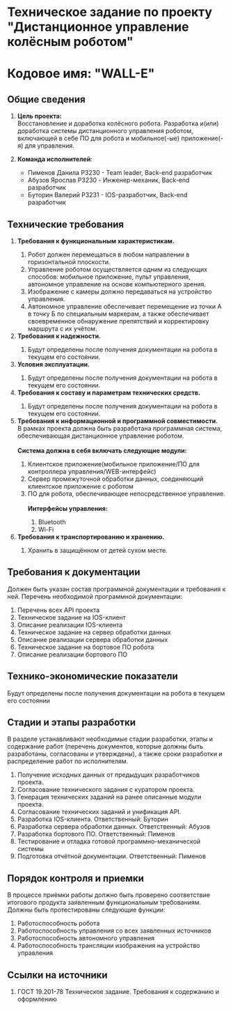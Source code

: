 # Техническое задание по проекту "Дистанционное управление колёсным роботом"
# Кодовое имя: "WALL-E"


## Общие сведения

1. **Цель проекта:**  
    Восстановление и доработка колёсного робота. Разработка и(или) доработка системы дистанционного управления роботом, включающей в себе ПО для робота и мобильное(-ые) приложение(-я) для управления.  

2. **Команда исполнителей**:  
    * Пименов Данила P3230 - Team leader, Back-end разработчик  
    * Абузов Ярослав P3230 - Инженер-механик, Back-end разработчик  
    * Буторин Валерий P3231 - IOS-разработчик, Back-end разработчик

## Технические требования

<ol type="1">
    <li><b>Требования к функциональным характеристикам.</b></li>
    <ol type="1">
        <li>Робот должен перемещаться в любом направлении в горизонтальной плоскости.</li>
        <li>Управление роботом осуществляется одним из следующих способов: мобильное приложение, пульт управления, автономное управление на основе компьютерного зрения.</li>
        <li>Изображение с камеры должно передаваться на устройство управления.</li>
        <li>Автономное управление обеспечивает перемещение из точки А в точку Б по специальным маркерам, а также обеспечивает своевременное обнаружение препятствий и корректировку маршрута с их учётом.</li>
    </ol>
    <li><b>Требования к надежности.</b></li>
    <ol>
        <li>Будут определены после получения документации на робота в текущем его состоянии. </li>
    </ol>    
    <li><b>Условия эксплуатации.</b></li>
    <ol>
        <li>Будут определены после получения документации на робота в текущем его состоянии. </li>
    </ol> 
    <li><b>Требования к составу и параметрам технических средств.</b></li>
    <ol>
        <li>Будут определены после получения документации на робота в текущем его состоянии. </li>
    </ol> 
    <li><b>Требования к информационной и программной совместимости.</b></li>
    В рамках проекта должна быть разработана программная система, обеспечивающая дистанционное управление роботом.</br></br>  
    <b>Система должна в себя включать следующие модули:</b>
    <ol type="1">
        <li>Клиентское приложение(мобильное приложение/ПО для контроллера управления/WEB-интерфейс)</li>
        <li>Сервер промежуточной обработки данных, соединяющий клиентское приложение с роботом</li>
        <li>ПО для робота, обеспечивающее непосредственное управление.</li>
        </br>
        <b>Интерфейсы управления:</b>
        <ol type="1">
            <li>Bluetooth</li>
            <li>Wi-Fi</li>
        </ol>
    </ol>
    <li><b>Требования к транспортированию и хранению.</b></li>
    <ol type="1">
        <li>Хранить в защищённом от детей сухом месте.</li>
    </ol>
</ol>    

## Требования к документации

Должен быть указан состав программной документации и требования к ней.
  Перечень необходимой программной документации:
  1. Перечень всех API проекта
  2. Техническое задание на IOS-клиент
  3. Описание реализации IOS-клиента
  4. Техническое задание на сервер обработки данных
  5. Описание реализации сервера обработки данных
  6. Техническое задание на бортовое ПО робота
  7. Описание реализации бортового ПО

## Технико-экономические показатели

Будут определены после получения документации на робота в текущем его состоянии


## Cтадии и этапы разработки

В разделе устанавливают необходимые стадии разработки, этапы и содержание работ (перечень документов, которые должны быть разработаны, согласованы и утверждены), а также сроки разработки и распределение работ по исполнителям.
1. Получение исходных данных от предыдущих разработчиков проекта.
2. Согласование технического задания с куратором проекта.
3. Генерация технических заданий на ранее описанные модули проекта.
4. Согласование технических заданий и унификация API.
5. Разработка IOS-клиента. Ответственный: Буторин  
6. Разработка сервера обработки данных. Ответственный: Абузов  
7. Разработка бортового ПО. Ответственный: Пименов
9. Тестирование и отладка готовой программно-механической системы
10. Подготовка отчётной документации. Ответственный: Пименов

## Порядок контроля и приемки
В процессе приёмки работы должно быть проверено соответствие итогового продукта заявленным функциональным требованиям.  
Должны быть протестированы следующие функции:  
1. Работоспособность робота
2. Работоспособность управления со всех заявленных источников
3. Работоспособность автономного управления
4. Работоспособность трансляции изображения на устройство управления

## Ссылки на источники

1. ГОСТ 19.201-78 Техническое задание. Требования к содержанию и оформлению
